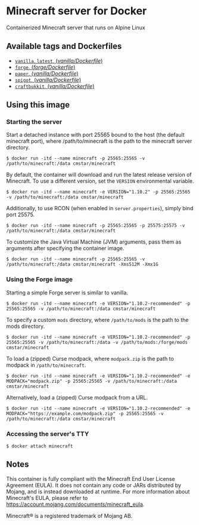 # Minecraft server for Docker
Containerized Minecraft server that runs on Alpine Linux

## Available tags and Dockerfiles
-	[`vanilla`, `latest`, (*vanilla/Dockerfile*)](https://github.com/dtp/docker-minecraft/blob/master/vanilla/Dockerfile)
-	[`forge`, (*forge/Dockerfile*)](https://github.com/dtp/docker-minecraft/blob/master/forge/Dockerfile)
-	[`paper`, (*vanilla/Dockerfile*)](https://github.com/dtp/docker-minecraft/blob/master/paper/Dockerfile)
-	[`spigot`, (*vanilla/Dockerfile*)](https://github.com/dtp/docker-minecraft/blob/master/spigot/Dockerfile)
-	[`craftbukkit`, (*vanilla/Dockerfile*)](https://github.com/dtp/docker-minecraft/blob/master/craftbukkit/Dockerfile)

## Using this image
### Starting the server
Start a detached instance with port 25565 bound to the host (the default
minecraft port), where /path/to/minecraft is the path to the minecraft server
directory.
```console
$ docker run -itd --name minecraft -p 25565:25565 -v /path/to/minecraft:/data cmstar/minecraft
```
By default, the container will download and run the latest release version of
Minecraft. To use a different version, set the `VERSION` environmental variable.
```console
$ docker run -itd --name minecraft -e VERSION="1.10.2" -p 25565:25565 -v /path/to/minecraft:/data cmstar/minecraft
```
Additionally, to use RCON (when enabled in `server.properties`), simply bind
port 25575.
```console
$ docker run -itd --name minecraft -p 25565:25565 -p 25575:25575 -v /path/to/minecraft:/data cmstar/minecraft
```
To customize the Java Virtual Machine (JVM) arguments, pass them as arguments
after specifying the container image.
```console
$ docker run -itd --name minecraft -p 25565:25565 -v /path/to/minecraft:/data cmstar/minecraft -Xms512M -Xmx1G
```
### Using the Forge image
Starting a simple Forge server is similar to vanilla.
```console
$ docker run -itd --name minecraft -e VERSION="1.10.2-recommended" -p 25565:25565 -v /path/to/minecraft:/data cmstar/minecraft
```
To specify a custom `mods` directory, where `/path/to/mods` is the path to the
mods directory.
```console
$ docker run -itd --name minecraft -e VERSION="1.10.2-recommended" -p 25565:25565 -v /path/to/minecraft:/data -v /path/to/mods:/forge/mods cmstar/minecraft
```
To load a (zipped) Curse modpack, where `modpack.zip` is the path to modpack in
`/path/to/minecraft`.
```console
$ docker run -itd --name minecraft -e VERSION="1.10.2-recommended" -e MODPACK="modpack.zip" -p 25565:25565 -v /path/to/minecraft:/data cmstar/minecraft
```
Alternatively, load a (zipped) Curse modpack from a URL.
```console
$ docker run -itd --name minecraft -e VERSION="1.10.2-recommended" -e MODPACK="https://example.com/modpack.zip" -p 25565:25565 -v /path/to/minecraft:/data cmstar/minecraft
```
### Accessing the server's TTY
```console
$ docker attach minecraft
```

## Notes
This container is fully compliant with the Minecraft End User License Agreement
(EULA).
It does not contain any code or JARs distributed by Mojang, and is instead
downloaded at runtime. For more information about Minecraft's EULA, please refer
to https://account.mojang.com/documents/minecraft_eula.

Minecraft&reg; is a registered trademark of Mojang AB.
